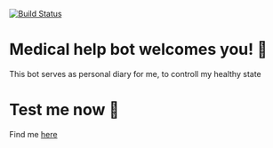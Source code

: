 ﻿[![Build Status](https://api.travis-ci.com/ddynikov/medical-help-bot.svg?branch=master)](https://travis-ci.com/ddynikov/medical-help-bot)
# Medical help bot welcomes you! 👋
This bot serves as personal diary for me, to controll my healthy state

# Test me now 🥴
Find me [here](https://t.me/medical_help_bot)
